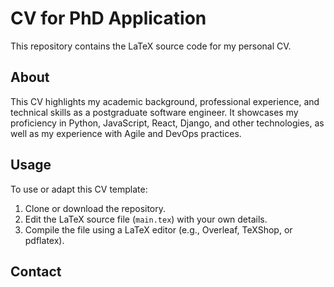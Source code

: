 # CV for PhD Application

This repository contains the LaTeX source code for my personal CV.

## About

This CV highlights my academic background, professional experience, and technical skills as a postgraduate software engineer. It showcases my proficiency in Python, JavaScript, React, Django, and other technologies, as well as my experience with Agile and DevOps practices.


## Usage

To use or adapt this CV template:
1. Clone or download the repository.
2. Edit the LaTeX source file (`main.tex`) with your own details.
3. Compile the file using a LaTeX editor (e.g., Overleaf, TeXShop, or pdflatex).


## Contact


